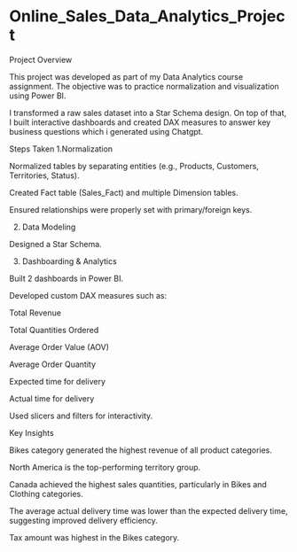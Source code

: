 # Online_Sales_Data_Analytics_Project

Project Overview

This project was developed as part of my Data Analytics course assignment.
The objective was to practice normalization and visualization using Power BI.

I transformed a raw sales dataset into a Star Schema design. On top of that, I built interactive dashboards and created DAX measures to answer key business questions which i generated using Chatgpt.

Steps Taken
1.Normalization

Normalized tables by separating entities (e.g., Products, Customers, Territories, Status).

Created Fact table (Sales_Fact) and multiple Dimension tables.

Ensured relationships were properly set with primary/foreign keys.

2. Data Modeling

Designed a Star Schema.

3. Dashboarding & Analytics

Built 2 dashboards in Power BI.

Developed custom DAX measures such as:

Total Revenue

Total Quantities Ordered

Average Order Value (AOV)

Average Order Quantity

Expected time for delivery

Actual time for delivery

Used slicers and filters for interactivity.

Key Insights

Bikes category generated the highest revenue of all product categories.

North America is the top-performing territory group.

Canada achieved the highest sales quantities, particularly in Bikes and Clothing categories.

The average actual delivery time was lower than the expected delivery time, suggesting improved delivery efficiency.

Tax amount was highest in the Bikes category.

